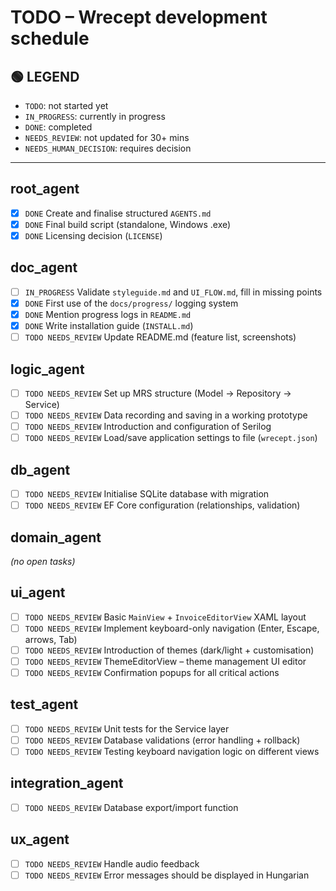 # TODO – Wrecept development schedule

## 🟢 LEGEND
- `TODO`: not started yet
- `IN_PROGRESS`: currently in progress
- `DONE`: completed
- `NEEDS_REVIEW`: not updated for 30+ mins
- `NEEDS_HUMAN_DECISION`: requires decision

---

## root_agent
- [x] `DONE` Create and finalise structured `AGENTS.md`
- [x] `DONE` Final build script (standalone, Windows .exe)
- [x] `DONE` Licensing decision (`LICENSE`)

## doc_agent
- [ ] `IN_PROGRESS` Validate `styleguide.md` and `UI_FLOW.md`, fill in missing points
- [x] `DONE` First use of the `docs/progress/` logging system
- [x] `DONE` Mention progress logs in `README.md`
- [x] `DONE` Write installation guide (`INSTALL.md`)
- [ ] `TODO NEEDS_REVIEW` Update README.md (feature list, screenshots)

## logic_agent
- [ ] `TODO NEEDS_REVIEW` Set up MRS structure (Model → Repository → Service)
- [ ] `TODO NEEDS_REVIEW` Data recording and saving in a working prototype
- [ ] `TODO NEEDS_REVIEW` Introduction and configuration of Serilog
- [ ] `TODO NEEDS_REVIEW` Load/save application settings to file (`wrecept.json`)

## db_agent
- [ ] `TODO NEEDS_REVIEW` Initialise SQLite database with migration
- [ ] `TODO NEEDS_REVIEW` EF Core configuration (relationships, validation)

## domain_agent
*(no open tasks)*

## ui_agent
- [ ] `TODO NEEDS_REVIEW` Basic `MainView` + `InvoiceEditorView` XAML layout
- [ ] `TODO NEEDS_REVIEW` Implement keyboard-only navigation (Enter, Escape, arrows, Tab)
- [ ] `TODO NEEDS_REVIEW` Introduction of themes (dark/light + customisation)
- [ ] `TODO NEEDS_REVIEW` ThemeEditorView – theme management UI editor
- [ ] `TODO NEEDS_REVIEW` Confirmation popups for all critical actions

## test_agent
- [ ] `TODO NEEDS_REVIEW` Unit tests for the Service layer
- [ ] `TODO NEEDS_REVIEW` Database validations (error handling + rollback)
- [ ] `TODO NEEDS_REVIEW` Testing keyboard navigation logic on different views

## integration_agent
- [ ] `TODO NEEDS_REVIEW` Database export/import function

## ux_agent
- [ ] `TODO NEEDS_REVIEW` Handle audio feedback
- [ ] `TODO NEEDS_REVIEW` Error messages should be displayed in Hungarian
